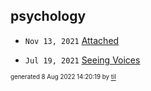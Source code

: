 ## psychology


* <code>Nov 13, 2021</code> [Attached](2021-11-13T21-54-47-attached.md)

* <code>Jul 19, 2021</code> [Seeing Voices](2021-07-19T15-32-44-seeing-voices.md)

<sup><sub>generated 8 Aug 2022 14:20:19 by <a href='https://github.com/senorprogrammer/til'>til</a></sub></sup>
